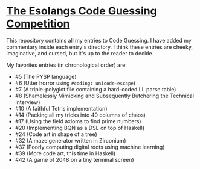 # [The Esolangs Code Guessing Competition](https://cg.esolangs.gay)

This repository contains all my entries to Code Guessing. I have added my commentary inside each entry's directory.
I think these entries are cheeky, imaginative, and cursed, but it's up to the reader to decide.

My favorites entries (in chronological order) are:
- #5 (The PYSP language)
- #6 (Utter horror using `#coding: unicode-escape`)
- #7 (A triple-polyglot file containing a hard-coded LL parse table)
- #8 (Shamelessly Mimicking and Subsequently Butchering the Technical Interview)
- #10 (A faithful Tetris implementation)
- #14 (Packing all my tricks into 40 columns of chaos)
- #17 (Using the field axioms to find prime numbers)
- #20 (Implementing BQN as a DSL on top of Haskell)
- #24 (Code art in shape of a tree)
- #32 (A maze generator written in Zirconium)
- #37 (Poorly computing digital roots using machine learning)
- #39 (More code art, this time in Haskell)
- #42 (A game of 2048 on a tiny terminal screen)
